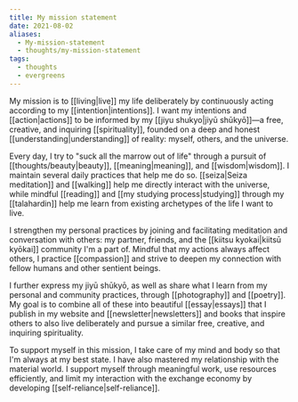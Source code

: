 ```yaml
---
title: My mission statement
date: 2021-08-02
aliases:
  - My-mission-statement
  - thoughts/my-mission-statement
tags:
  - thoughts
  - evergreens
---
```

My mission is to [[living|live]] my life deliberately by continuously acting according to my [[intention|intentions]]. I want my intentions and [[action|actions]] to be informed by my [[jiyu shukyo|jiyū shūkyō]]—a free, creative, and inquiring [[spirituality]], founded on a deep and honest [[understanding|understanding]] of reality: myself, others, and the universe.

Every day, I try to "suck all the marrow out of life" through a pursuit of [[thoughts/beauty|beauty]], [[meaning|meaning]], and [[wisdom|wisdom]]. I maintain several daily practices that help me do so. [[seiza|Seiza meditation]] and [[walking]] help me directly interact with the universe, while mindful [[reading]] and [[my studying process|studying]] through my [[talahardin]] help me learn from existing archetypes of the life I want to live.

I strengthen my personal practices by joining and facilitating meditation and conversation with others: my partner, friends, and the [[kiitsu kyokai|kiitsū kyōkai]] community I'm a part of. Mindful that my actions always affect others, I practice [[compassion]] and strive to deepen my connection with fellow humans and other sentient beings.

I further express my jiyū shūkyō, as well as share what I learn from my personal and community practices, through [[photography]] and [[poetry]]. My goal is to combine all of these into beautiful [[essay|essays]] that I publish in my website and [[newsletter|newsletters]] and books that inspire others to also live deliberately and pursue a similar free, creative, and inquiring spirituality.

To support myself in this mission, I take care of my mind and body so that I'm always at my best state. I have also mastered my relationship with the material world. I support myself through meaningful work, use resources efficiently, and limit my interaction with the exchange economy by developing [[self-reliance|self-reliance]].